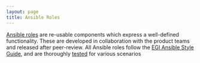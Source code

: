 ```yaml
---
layout: page
title: Ansible Roles
---
```


[Ansible roles](https://docs.ansible.com/ansible/latest/user_guide/playbooks_reuse_roles.html) are re-usable components which express a well-defined functionality.
These are developed in collaboration with the product teams and released after peer-review.
All Ansible roles follow the [EGI Ansible Style Guide](https://github.com/EGI-Foundation/ansible-style-guide), and are thoroughly [tested](/test) for various scenarios

